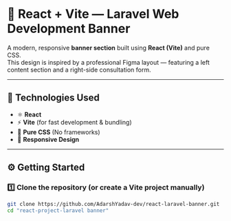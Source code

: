 # 🚀 React + Vite — Laravel Web Development Banner

A modern, responsive **banner section** built using **React (Vite)** and pure CSS.  
This design is inspired by a professional Figma layout — featuring a left content section and a right-side consultation form.

---

## 🧰 Technologies Used

- ⚛️ **React**
- ⚡ **Vite** (for fast development & bundling)
- 🎨 **Pure CSS** (No frameworks)
- 📱 **Responsive Design**

---

## ⚙️ Getting Started

### 1️⃣ Clone the repository (or create a Vite project manually)
```bash
git clone https://github.com/AdarshYadav-dev/react-laravel-banner.git
cd "react-project-laravel banner"
